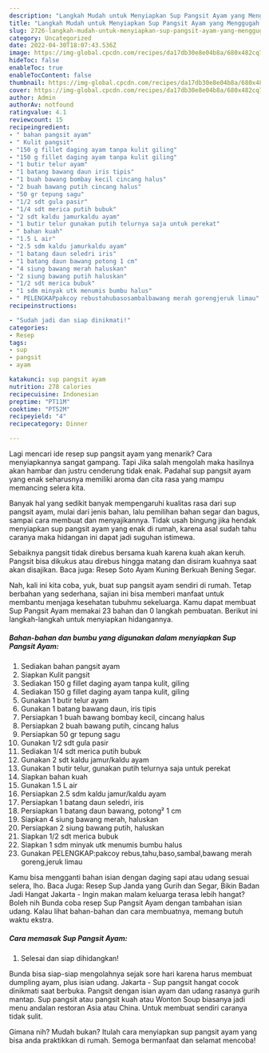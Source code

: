 ```yaml
---
description: "Langkah Mudah untuk Menyiapkan Sup Pangsit Ayam yang Menggugah Selera "
title: "Langkah Mudah untuk Menyiapkan Sup Pangsit Ayam yang Menggugah Selera "
slug: 2726-langkah-mudah-untuk-menyiapkan-sup-pangsit-ayam-yang-menggugah-selera
category: Uncategorized
date: 2022-04-30T18:07:43.536Z
image: https://img-global.cpcdn.com/recipes/da17db30e8e04b8a/680x482cq70/sup-pangsit-ayam-foto-resep-utama.jpg
hideToc: false
enableToc: true
enableTocContent: false
thumbnail: https://img-global.cpcdn.com/recipes/da17db30e8e04b8a/680x482cq70/sup-pangsit-ayam-foto-resep-utama.jpg
cover: https://img-global.cpcdn.com/recipes/da17db30e8e04b8a/680x482cq70/sup-pangsit-ayam-foto-resep-utama.jpg
author: Admin
authorAv: notfound
ratingvalue: 4.1
reviewcount: 15
recipeingredient:
- " bahan pangsit ayam"
- " Kulit pangsit"
- "150 g fillet daging ayam tanpa kulit giling"
- "150 g fillet daging ayam tanpa kulit giling"
- "1 butir telur ayam"
- "1 batang bawang daun iris tipis"
- "1 buah bawang bombay kecil cincang halus"
- "2 buah bawang putih cincang halus"
- "50 gr tepung sagu"
- "1/2 sdt gula pasir"
- "1/4 sdt merica putih bubuk"
- "2 sdt kaldu jamurkaldu ayam"
- "1 butir telur gunakan putih telurnya saja untuk perekat"
- " bahan kuah"
- "1.5 L air"
- "2.5 sdm kaldu jamurkaldu ayam"
- "1 batang daun seledri iris"
- "1 batang daun bawang potong 1 cm"
- "4 siung bawang merah haluskan"
- "2 siung bawang putih haluskan"
- "1/2 sdt merica bubuk"
- "1 sdm minyak utk menumis bumbu halus"
- " PELENGKAPpakcoy rebustahubasosambalbawang merah gorengjeruk limau"
recipeinstructions:

- "Sudah jadi dan siap dinikmati!"
categories:
- Resep
tags:
- sup
- pangsit
- ayam

katakunci: sup pangsit ayam 
nutrition: 278 calories
recipecuisine: Indonesian
preptime: "PT11M"
cooktime: "PT52M"
recipeyield: "4"
recipecategory: Dinner

---
```



Lagi mencari ide resep sup pangsit ayam yang menarik? Cara menyiapkannya sangat gampang. Tapi Jika salah mengolah maka hasilnya akan hambar dan justru cenderung tidak enak. Padahal sup pangsit ayam yang enak seharusnya memiliki aroma dan cita rasa yang mampu memancing selera kita.


Banyak hal yang sedikit banyak mempengaruhi kualitas rasa dari sup pangsit ayam, mulai dari jenis bahan, lalu pemilihan bahan segar dan bagus, sampai cara membuat dan menyajikannya. Tidak usah bingung jika hendak menyiapkan sup pangsit ayam yang enak di rumah, karena asal sudah tahu caranya maka hidangan ini dapat jadi suguhan istimewa.

Sebaiknya pangsit tidak direbus bersama kuah karena kuah akan keruh. Pangsit bisa dikukus atau direbus hingga matang dan disiram kuahnya saat akan disajikan. Baca juga: Resep Soto Ayam Kuning Berkuah Bening Segar.


Nah, kali ini kita coba, yuk, buat sup pangsit ayam sendiri di rumah. Tetap berbahan yang sederhana, sajian ini bisa memberi manfaat untuk membantu menjaga kesehatan tubuhmu sekeluarga. Kamu dapat membuat Sup Pangsit Ayam memakai 23 bahan dan 0 langkah pembuatan. Berikut ini langkah-langkah untuk menyiapkan hidangannya.

<!--inarticleads1-->

##### Bahan-bahan dan bumbu yang digunakan dalam menyiapkan Sup Pangsit Ayam:

1. Sediakan  bahan pangsit ayam
1. Siapkan  Kulit pangsit
1. Sediakan 150 g fillet daging ayam tanpa kulit, giling
1. Sediakan 150 g fillet daging ayam tanpa kulit, giling
1. Gunakan 1 butir telur ayam
1. Gunakan 1 batang bawang daun, iris tipis
1. Persiapkan 1 buah bawang bombay kecil, cincang halus
1. Persiapkan 2 buah bawang putih, cincang halus
1. Persiapkan 50 gr tepung sagu
1. Gunakan 1/2 sdt gula pasir
1. Sediakan 1/4 sdt merica putih bubuk
1. Gunakan 2 sdt kaldu jamur/kaldu ayam
1. Gunakan 1 butir telur, gunakan putih telurnya saja untuk perekat
1. Siapkan  bahan kuah
1. Gunakan 1.5 L air
1. Persiapkan 2.5 sdm kaldu jamur/kaldu ayam
1. Persiapkan 1 batang daun seledri, iris
1. Persiapkan 1 batang daun bawang, potong² 1 cm
1. Siapkan 4 siung bawang merah, haluskan
1. Persiapkan 2 siung bawang putih, haluskan
1. Siapkan 1/2 sdt merica bubuk
1. Siapkan 1 sdm minyak utk menumis bumbu halus
1. Gunakan  PELENGKAP:pakcoy rebus,tahu,baso,sambal,bawang merah goreng,jeruk limau


Kamu bisa mengganti bahan isian dengan daging sapi atau udang sesuai selera, lho. Baca Juga: Resep Sup Janda yang Gurih dan Segar, Bikin Badan Jadi Hangat Jakarta - Ingin makan malam keluarga terasa lebih hangat? Boleh nih Bunda coba resep Sup Pangsit Ayam dengan tambahan isian udang. Kalau lihat bahan-bahan dan cara membuatnya, memang butuh waktu ekstra. 

<!--inarticleads2-->

##### Cara memasak Sup Pangsit Ayam:


1. Selesai dan siap dihidangkan!

Bunda bisa siap-siap mengolahnya sejak sore hari karena harus membuat dumpling ayam, plus isian udang. Jakarta - Sup pangsit hangat cocok dinikmati saat berbuka. Pangsit dengan isian ayam dan udang rasanya gurih mantap. Sup pangsit atau pangsit kuah atau Wonton Soup biasanya jadi menu andalan restoran Asia atau China. Untuk membuat sendiri caranya tidak sulit. 

Gimana nih? Mudah bukan? Itulah cara menyiapkan sup pangsit ayam yang bisa anda praktikkan di rumah. Semoga bermanfaat dan selamat mencoba!
